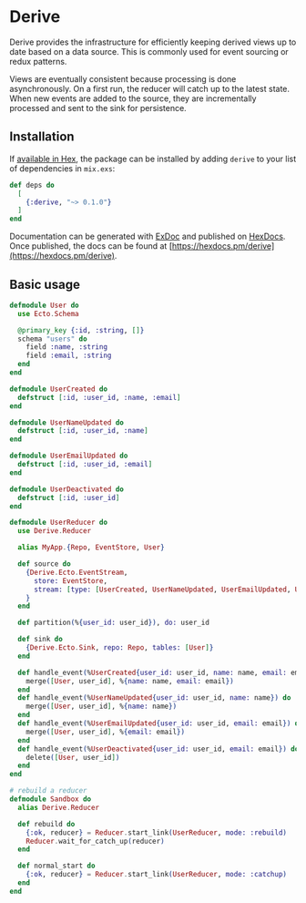 # Derive

Derive provides the infrastructure for efficiently keeping derived views up to date based on a data source.
This is commonly used for event sourcing or redux patterns.

Views are eventually consistent because processing is done asynchronously.
On a first run, the reducer will catch up to the latest state.
When new events are added to the source, they are incrementally processed and sent to the sink for persistence.

## Installation

If [available in Hex](https://hex.pm/docs/publish), the package can be installed
by adding `derive` to your list of dependencies in `mix.exs`:

```elixir
def deps do
  [
    {:derive, "~> 0.1.0"}
  ]
end
```

Documentation can be generated with [ExDoc](https://github.com/elixir-lang/ex_doc)
and published on [HexDocs](https://hexdocs.pm). Once published, the docs can
be found at [https://hexdocs.pm/derive](https://hexdocs.pm/derive).

## Basic usage

```elixir
defmodule User do
  use Ecto.Schema

  @primary_key {:id, :string, []}
  schema "users" do
    field :name, :string
    field :email, :string
  end
end

defmodule UserCreated do
  defstruct [:id, :user_id, :name, :email]
end

defmodule UserNameUpdated do
  defstruct [:id, :user_id, :name]
end

defmodule UserEmailUpdated do
  defstruct [:id, :user_id, :email]
end

defmodule UserDeactivated do
  defstruct [:id, :user_id]
end

defmodule UserReducer do
  use Derive.Reducer

  alias MyApp.{Repo, EventStore, User}

  def source do
    {Derive.Ecto.EventStream,
      store: EventStore,
      stream: [type: [UserCreated, UserNameUpdated, UserEmailUpdated, UserDeactivated]]
    }
  end

  def partition(%{user_id: user_id}), do: user_id

  def sink do
    {Derive.Ecto.Sink, repo: Repo, tables: [User]}
  end

  def handle_event(%UserCreated{user_id: user_id, name: name, email: email}) do
    merge([User, user_id], %{name: name, email: email})
  end
  def handle_event(%UserNameUpdated{user_id: user_id, name: name}) do
    merge([User, user_id], %{name: name})
  end
  def handle_event(%UserEmailUpdated{user_id: user_id, email: email}) do
    merge([User, user_id], %{email: email})
  end
  def handle_event(%UserDeactivated{user_id: user_id, email: email}) do
    delete([User, user_id])
  end
end

# rebuild a reducer
defmodule Sandbox do
  alias Derive.Reducer

  def rebuild do
    {:ok, reducer} = Reducer.start_link(UserReducer, mode: :rebuild)
    Reducer.wait_for_catch_up(reducer)
  end

  def normal_start do
    {:ok, reducer} = Reducer.start_link(UserReducer, mode: :catchup)
  end
end
```
